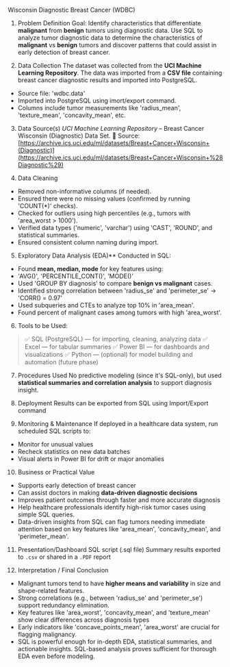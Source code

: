 Wisconsin Diagnostic Breast Cancer (WDBC)

1. Problem Definition
Goal: Identify characteristics that differentiate **malignant** from **benign** tumors using diagnostic data. 
Use SQL to analyze tumor diagnostic data to determine the characteristics of **malignant** vs **benign** tumors and discover patterns that could assist in early detection of breast cancer.



2. Data Collection
The dataset was collected from the **UCI Machine Learning Repository**. The data was imported from a **CSV file** containing breast cancer diagnostic results and imported into PostgreSQL.
* Source file: 'wdbc.data'
* Imported into PostgreSQL using imort/export command.
* Columns include tumor measurements like 'radius_mean', 'texture_mean', 'concavity_mean', etc.



3. Data Source(s)
*UCI Machine Learning Repository* – Breast Cancer Wisconsin (Diagnostic) Data Set.
📍 Source: [https://archive.ics.uci.edu/ml/datasets/Breast+Cancer+Wisconsin+(Diagnostic)](https://archive.ics.uci.edu/ml/datasets/Breast+Cancer+Wisconsin+%28Diagnostic%29)



4. Data Cleaning
* Removed non-informative columns (if needed).
* Ensured there were no missing values (confirmed by running 'COUNT(*)' checks).
* Checked for outliers using high percentiles (e.g., tumors with 'area_worst > 1000').
* Verified data types ('numeric', 'varchar') using 'CAST', 'ROUND', and statistical summaries.
* Ensured consistent column naming during import.



5. Exploratory Data Analysis (EDA)**
Conducted in SQL:
* Found **mean, median, mode** for key features using:
* 'AVG()', 'PERCENTILE_CONT()', 'MODE()'
* Used 'GROUP BY diagnosis' to compare **benign vs malignant** cases.
* Identified strong correlation between 'radius_se' and 'perimeter_se' → 'CORR() = 0.97'
* Used subqueries and CTEs to analyze top 10% in 'area_mean'.
* Found percent of malignant cases among tumors with high 'area_worst'.



6. Tools to be Used:
> ✅ SQL (PostgreSQL) — for importing, cleaning, analyzing data
> ✅ Excel — for tabular summaries
> ✅ Power BI — for dashboards and visualizations
> ✅ Python — (optional) for model building and automation (future phase)



7. Procedures Used
No predictive modeling (since it's SQL-only), but used **statistical summaries and correlation analysis** to support diagnosis insight.



8. Deployment
Results can be exported from SQL using Import/Export command



9. Monitoring & Maintenance
If deployed in a healthcare data system, run scheduled SQL scripts to:
* Monitor for unusual values
* Recheck statistics on new data batches
* Visual alerts in Power BI for drift or major anomalies



10. Business or Practical Value
* Supports early detection of breast cancer
* Can assist doctors in making **data-driven diagnostic decisions**
* Improves patient outcomes through faster and more accurate diagnosis
* Help healthcare professionals identify high-risk tumor cases using simple SQL queries.
* Data-driven insights from SQL can flag tumors needing immediate attention based on key features like 'area_mean', 'concavity_mean', and 'perimeter_mean'.



11. Presentation/Dashboard
SQL script (.sql file)
Summary results exported to `.csv` or shared in a `.PDF` report



12. Interpretation / Final Conclusion
* Malignant tumors tend to have **higher means and variability** in size and shape-related features.
* Strong correlations (e.g., between 'radius_se' and 'perimeter_se') support redundancy elimination.
* Key features like 'area_worst', 'concavity_mean', and 'texture_mean' show clear differences across diagnosis types
* Early indicators like 'concave_points_mean', 'area_worst' are crucial for flagging malignancy.
* SQL is powerful enough for in-depth EDA, statistical summaries, and actionable insights. SQL-based analysis proves sufficient for thorough EDA even before modeling.


